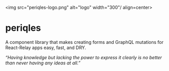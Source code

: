 
<img src="periqles-logo.png" alt="logo" width="300"/ align=center>


# periqles
A component library that makes creating forms and GraphQL mutations for React-Relay apps easy, fast, and DRY.

*“Having knowledge but lacking the power to express it clearly is no better than never having any ideas at all.”*
